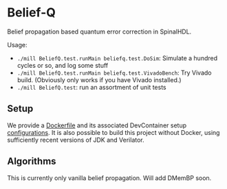 # Belief-Q

Belief propagation based quantum error correction in SpinalHDL.

Usage:
* `./mill BeliefQ.test.runMain beliefq.test.DoSim`: Simulate a hundred cycles or so, and log some stuff
* `./mill BeliefQ.test.runMain beliefq.test.VivadoBench`: Try Vivado build. (Obviously only works if you have Vivado installed.)
* `./mill BeliefQ.test`: run an assortment of unit tests

## Setup

We provide a [Dockerfile](./.devcontainer/Dockerfile) and its associated DevContainer setup [configurations](./.devcontainer/devcontainer.json).
It is also possible to build this project without Docker, using sufficiently recent versions of JDK and Verilator.

## Algorithms

This is currently only vanilla belief propagation.
Will add DMemBP soon.
